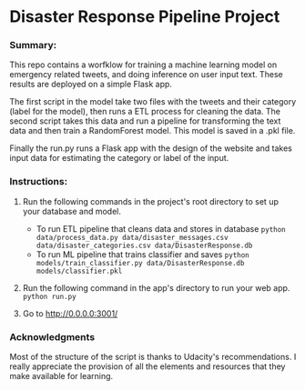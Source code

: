 # Disaster Response Pipeline Project

### Summary:

This repo contains a worfklow for training a machine learning model on emergency related tweets, and doing inference on user input text. These results are deployed on a simple Flask app.

The first script in the model take two files with the tweets and their category (label for the model), then runs a ETL
process for cleaning the data. The second script takes this data and run a pipeline for transforming the text data and
then train a RandomForest model. This model is saved in a .pkl file.

Finally the run.py runs a Flask app with the design of the website and takes input data for estimating the category or label of the input.

### Instructions:
1. Run the following commands in the project's root directory to set up your database and model.

    - To run ETL pipeline that cleans data and stores in database
        `python data/process_data.py data/disaster_messages.csv data/disaster_categories.csv data/DisasterResponse.db`
    - To run ML pipeline that trains classifier and saves
        `python models/train_classifier.py data/DisasterResponse.db models/classifier.pkl`

2. Run the following command in the app's directory to run your web app.
    `python run.py`

3. Go to http://0.0.0.0:3001/

### Acknowledgments

Most of the structure of the script is thanks to Udacity's recommendations. I really appreciate the provision of all the elements and resources that they make available for learning.

